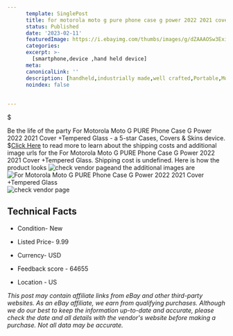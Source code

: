 ```yaml
---
      template: SinglePost
      title: for motorola moto g pure phone case g power 2022 2021 cover tempered glass
      status: Published
      date: '2023-02-11'
      featuredImage: https://i.ebayimg.com/thumbs/images/g/dZAAAOSw3ExiR5en/s-l225.jpg
      categories: 
      excerpt: >-
        [smartphone,device ,hand held device]
      meta:
      canonicalLink: ''
      description: [handheld,industrially made,well crafted,Portable,Mobile,Compact,Convenient,Lightweight,Maneuverable,Man-portable,Miniature,Carriable,Hand-held,Light,Holdable,Transportable,Mobile device,Pocket-sized,On-the-go,Wireless,Cordless,Compact size,Convenient size, smartphone,device ,hand held device]
      noindex: false
      
        
---
```

$

Be the life of the party For Motorola Moto G PURE Phone Case G Power 2022 2021 Cover +Tempered Glass - a 5-star Cases, Covers & Skins device.
$[Click Here](https://www.ebay.com/itm/275247595504?hash=item401608fff0%3Ag%3AdZAAAOSw3ExiR5en&amdata=enc%3AAQAHAAAA4EjIy2JDWDjpbEjZ8FT5wHnVxDDMCZMo4FnxfiUd2fBl8VhB7WDF932A%2B8eW7islENaloS9rr5J8FbjS9s%2BzzmIw4QfGkNPqmXWU2SCP3nMlUUeth6c8racNpgQi4BUCFe%2BbUoyMy9qbJJYwz%2BieyKy4MJ8Qi0BUvQm1yByZ%2BmttIKCZRFM4J3jdwhmCxTH10TZsdGIu1mdA9wyusUuD%2Be4WJtBhxtyGARz5V5iY3hML6LOjpsEpVCYmLgiKlxT8dm%2Fqb5gx9RBnevTme%2Fc1DfALzkPKRTP7BZOLMBhGkBRB&mkevt=1&mkcid=1&mkrid=711-53200-19255-0&campid=%253CePNCampaignId%253E&customid=%253CreferenceId%253E&toolid=10049) to read more to learn about the shipping costs and additional image urls for the For Motorola Moto G PURE Phone Case G Power 2022 2021 Cover +Tempered Glass. Shipping cost is undefined. Here is how the product looks ![check vendor page](https://i.ebayimg.com/thumbs/images/g/dZAAAOSw3ExiR5en/s-l225.jpg)and the additional images are![For Motorola Moto G PURE Phone Case G Power 2022 2021 Cover +Tempered Glass](https://i.ebayimg.com/images/g/dZAAAOSw3ExiR5en/s-l1600.jpg)![check vendor page](https://origin-galleryplus.ebayimg.com/ws/web/275247595504_2_0_1/225x225.jpg,https://origin-galleryplus.ebayimg.com/ws/web/275247595504_3_0_1/225x225.jpg,https://origin-galleryplus.ebayimg.com/ws/web/275247595504_4_0_1/225x225.jpg,https://origin-galleryplus.ebayimg.com/ws/web/275247595504_5_0_1/225x225.jpg,https://origin-galleryplus.ebayimg.com/ws/web/275247595504_6_0_1/225x225.jpg,https://origin-galleryplus.ebayimg.com/ws/web/275247595504_7_0_1/225x225.jpg,https://origin-galleryplus.ebayimg.com/ws/web/275247595504_8_0_1/225x225.jpg,https://origin-galleryplus.ebayimg.com/ws/web/275247595504_9_0_1/225x225.jpg)



 ## Technical Facts 



     
      

 - Condition- New 


      

 - Listed Price- 9.99 


      

 - Currency- USD 


      

 - Feedback score - 64655 


      

 - Location - US 


      
      

 *_This post may contain affiliate links from eBay and other third-party websites. As an eBay affiliate, we earn from qualifying purchases. Although we do our best to keep the information up-to-date and accurate, please check the date and all details with the vendor's website before making a purchase. Not all data may be accurate._*







